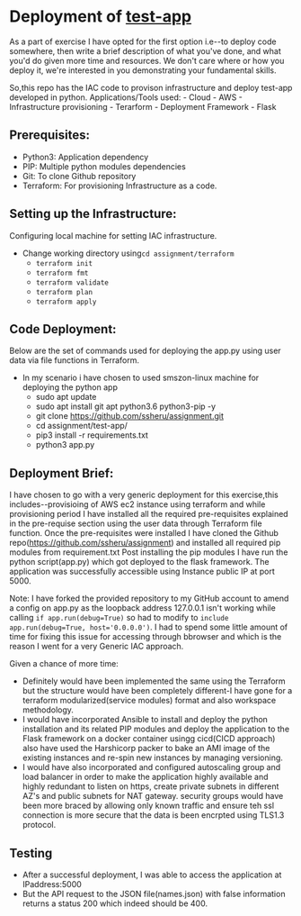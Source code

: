 # Deployment of [test-app](https://github.com/bpdts/test-app)

As a part of exercise I have opted for the first option i.e--to deploy code somewhere, then write a brief description of what you've done, and what you'd do given more time and resources. We don't care where or how you deploy it, we're interested in you demonstrating your fundamental skills.

So,this repo has the IAC code to provison infrastructure and deploy test-app developed in python.
Applications/Tools used:
	- Cloud - AWS
	- Infrastructure provisioning - Terarform
	- Deployment Framework - Flask


## Prerequisites:
- Python3: Application dependency
- PIP: Multiple python modules dependencies
- Git: To clone Github repository
- Terraform: For provisioning  Infrastructure as a code.

## Setting up the Infrastructure:

Configuring local machine for setting IAC infrastructure.

-   Change working directory using`cd assignment/terraform`
	-   `terraform init`
	-  `terraform fmt`
	-   `terraform validate`
	-   `terraform plan `
	-   `terraform apply`
## Code Deployment:

Below are the set of commands used for deploying the app.py using user data via file functions in Terraform.
- In my scenario i have chosen to used smszon-linux machine for deploying the python app
	- sudo apt update
	- sudo apt install git apt python3.6 python3-pip -y
	- git clone https://github.com/ssheru/assignment.git
	- cd assignment/test-app/
	- pip3 install -r requirements.txt
	- python3 app.py

## Deployment Brief:
I have chosen to go with a very generic deployment for this exercise,this includes--provisioing of AWS ec2 instance using terraform and while provisioning period I have installed all the required pre-requisites explained in the pre-requise section using the user data through Terraform file function.
Once the pre-requisites were installed I have cloned the Github repo(https://github.com/ssheru/assignment) and installed all required pip modules from requirement.txt
Post installing the pip modules I have run the python script(app.py) which got deployed to the flask framework. The application was successfully accessible using  Instance public IP at port 5000.

Note:
I have forked the provided repository to my GitHub account to amend a config on app.py as the loopback address 127.0.0.1 isn't working while calling `if app.run(debug=True)` so had to modify to `include app.run(debug=True, host='0.0.0.0')`.
I had to spend some little amount of time for fixing this issue for accessing through bbrowser and  which is the reason I went for a very Generic IAC approach.

Given a chance of more time:

- Definitely would have been implemented the same using the Terraform but the structure would have been completely different-I have gone for a terraform modularized(service modules) format and also workspace methodology.
- I would have incorporated Ansible to install and deploy the python installation and its related PIP modules and deploy the application to the Flask framework on a docker container usingg cicd(CICD approach) also have used the Harshicorp packer to bake an AMI image of the existing instances and re-spin new instances by managing versioning.
- I would have also incorporated and configured autoscaling group and load balancer in order to make the application highly available and highly redundant to listen on https, create private subnets in different AZ's and public subnets for NAT gateway. security groups would have been more braced by allowing only known traffic and ensure teh ssl connection is more secure  that the data is been encrpted using TLS1.3 protocol.

## Testing

- After a successful deployment, I was able to access the application at IPaddress:5000
- But the API request to the JSON file(names.json) with false information returns a status 200 which indeed should be 400.
